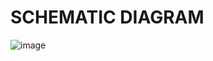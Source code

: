 # SCHEMATIC DIAGRAM

![image](https://user-images.githubusercontent.com/101012637/168313220-84a2f6f3-a375-4fa9-89d9-25bd6832748b.png)

